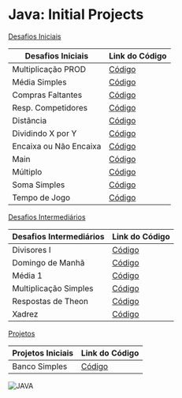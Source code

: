 # Java: Initial Projects

[Desafios Iniciais](https://github.com/CarolinaCOliveira/Java_Initial_Projects/tree/main/Desafios%20Iniciais%20-%20DIO)

|  Desafios Iniciais   |    Link do Código   |
| -------------------- | ------------------- |
|  Multiplicação PROD  |  [Código](https://github.com/CarolinaCOliveira/Java_Initial_Projects/blob/main/Desafios%20Iniciais%20-%20DIO/Desafio1.java)|
|    Média Simples     |  [Código](https://github.com/CarolinaCOliveira/Java_Initial_Projects/blob/main/Desafios%20Iniciais%20-%20DIO/Desafio2.java)|
|  Compras Faltantes   |  [Código](https://github.com/CarolinaCOliveira/Java_Initial_Projects/blob/main/Desafios%20Iniciais%20-%20DIO/Desafio3.java)|
|  Resp. Competidores  |  [Código](https://github.com/CarolinaCOliveira/Java_Initial_Projects/blob/main/Desafios%20Iniciais%20-%20DIO/Desafio4.java)|
|      Distância       |  [Código](https://github.com/CarolinaCOliveira/Java_Initial_Projects/blob/main/Desafios%20Iniciais%20-%20DIO/Dist%C3%A2ncia.java)|
|  Dividindo X por Y   |  [Código](https://github.com/CarolinaCOliveira/Java_Initial_Projects/blob/main/Desafios%20Iniciais%20-%20DIO/Dividindo%20X%20por%20Y.java)|
|Encaixa ou Não Encaixa|  [Código](https://github.com/CarolinaCOliveira/Java_Initial_Projects/blob/main/Desafios%20Iniciais%20-%20DIO/Encaixa%20ou%20n%C3%A3o%20encaixa.java)|
|         Main         |  [Código](https://github.com/CarolinaCOliveira/Java_Initial_Projects/blob/main/Desafios%20Iniciais%20-%20DIO/Main.java)|
|       Múltiplo       |  [Código](https://github.com/CarolinaCOliveira/Java_Initial_Projects/blob/main/Desafios%20Iniciais%20-%20DIO/Multiplo.java)|
|     Soma Simples     |  [Código](https://github.com/CarolinaCOliveira/Java_Initial_Projects/blob/main/Desafios%20Iniciais%20-%20DIO/Soma%20Simples.java)|
|    Tempo de Jogo     |  [Código](https://github.com/CarolinaCOliveira/Java_Initial_Projects/blob/main/Desafios%20Iniciais%20-%20DIO/Tempo%20de%20Jogo.java)|


[Desafios Intermediários](https://github.com/CarolinaCOliveira/Java_Initial_Projects/tree/main/Desafios%20Intermedi%C3%A1rios%20-%20DIO)

|Desafios Intermediários|    Link do Código   |
| --------------------- | ------------------- |
|      Divisores I      |  [Código](https://github.com/CarolinaCOliveira/Java_Initial_Projects/blob/main/Desafios%20Intermedi%C3%A1rios%20-%20DIO/Divisores%20I.java)|
|   Domingo de Manhã    |  [Código](https://github.com/CarolinaCOliveira/Java_Initial_Projects/blob/main/Desafios%20Intermedi%C3%A1rios%20-%20DIO/Domingo%20de%20Manh%C3%A3.java)|
|        Média 1        |  [Código](https://github.com/CarolinaCOliveira/Java_Initial_Projects/blob/main/Desafios%20Intermedi%C3%A1rios%20-%20DIO/M%C3%A9dia%201.java)|
| Multiplicação Simples |  [Código](https://github.com/CarolinaCOliveira/Java_Initial_Projects/blob/main/Desafios%20Intermedi%C3%A1rios%20-%20DIO/Multiplica%C3%A7%C3%A3o%20Simples.java)|
|   Respostas de Theon  |  [Código](https://github.com/CarolinaCOliveira/Java_Initial_Projects/blob/main/Desafios%20Intermedi%C3%A1rios%20-%20DIO/Resposta%20de%20Theon.java)|
|         Xadrez        |  [Código](https://github.com/CarolinaCOliveira/Java_Initial_Projects/blob/main/Desafios%20Intermedi%C3%A1rios%20-%20DIO/Xadrez.java)|


[Projetos](https://github.com/CarolinaCOliveira/Java_Initial_Projects/tree/main/Projetos)

|   Projetos Iniciais   |    Link do Código   |
| --------------------- | ------------------- |
|     Banco Simples     |  [Código](https://github.com/CarolinaCOliveira/Java_Initial_Projects/tree/main/Projetos/Banco_Simples)|


![JAVA](https://user-images.githubusercontent.com/100866803/169051153-57db3ab5-01ed-4049-86ee-17ffe6cb5879.png)

